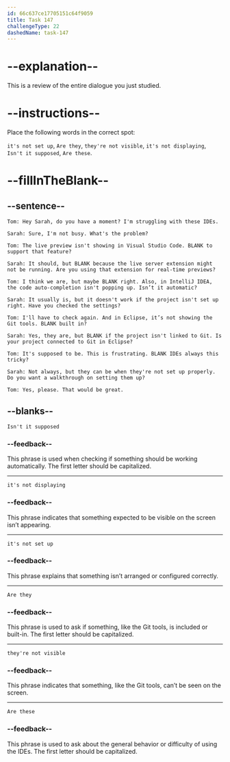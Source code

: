 ```yaml
---
id: 66c637ce17705151c64f9059
title: Task 147
challengeType: 22
dashedName: task-147
---
```


# --explanation--

This is a review of the entire dialogue you just studied.

# --instructions--

Place the following words in the correct spot:

`it's not set up`, `Are they`, `they're not visible`, `it's not displaying`, `Isn't it supposed`,  `Are these`.

# --fillInTheBlank--

## --sentence--

`Tom: Hey Sarah, do you have a moment? I'm struggling with these IDEs.`

`Sarah: Sure, I'm not busy. What's the problem?`

`Tom: The live preview isn't showing in Visual Studio Code. BLANK to support that feature?`

`Sarah: It should, but BLANK because the live server extension might not be running. Are you using that extension for real-time previews?`

`Tom: I think we are, but maybe BLANK right. Also, in IntelliJ IDEA, the code auto-completion isn't popping up. Isn’t it automatic?`

`Sarah: It usually is, but it doesn't work if the project isn't set up right. Have you checked the settings?`

`Tom: I'll have to check again. And in Eclipse, it’s not showing the Git tools. BLANK built in?`

`Sarah: Yes, they are, but BLANK if the project isn't linked to Git. Is your project connected to Git in Eclipse?`

`Tom: It's supposed to be. This is frustrating. BLANK IDEs always this tricky?`

`Sarah: Not always, but they can be when they're not set up properly. Do you want a walkthrough on setting them up?`

`Tom: Yes, please. That would be great.`

## --blanks--

`Isn't it supposed`

### --feedback--

This phrase is used when checking if something should be working automatically. The first letter should be capitalized. 

---

`it's not displaying`

### --feedback--

This phrase indicates that something expected to be visible on the screen isn’t appearing.

---

`it's not set up`

### --feedback--

This phrase explains that something isn’t arranged or configured correctly.

---

`Are they`

### --feedback--

This phrase is used to ask if something, like the Git tools, is included or built-in. The first letter should be capitalized.

---

`they're not visible`

### --feedback--

This phrase indicates that something, like the Git tools, can’t be seen on the screen.

---

`Are these`

### --feedback--

This phrase is used to ask about the general behavior or difficulty of using the IDEs. The first letter should be capitalized.
